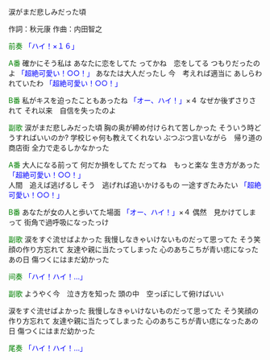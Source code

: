 涙がまだ悲しみだった頃

作詞：秋元康
作曲：内田智之

<font color=green>前奏</font>
<font color=blue>「ハイ！×１６」</font> 

<font color=green>A番</font>
確かにそう私は
あなたに恋をしてた
ってかね　恋をしてる
つもりだったのよ <font color=blue>「超絶可愛い！○○！」</font> 
あなたは大人だったし
今　考えれば適当に
あしらわれていたわ <font color=blue>「超絶可愛い！○○！」</font> 

<font color=green>B番</font>
私がキスを迫ったこともあったね <font color=blue>「オー、ハイ！」</font>×４ 
なぜか後ずさりされて
それ以来　自信を失ったのよ

<font color=green>副歌</font>
涙がまだ悲しみだった頃
胸の奥が締め付けられて苦しかった
そういう時どうすればいいのか?
学校じゃ何も教えてくれない
ぶつぶつ言いながら　帰り道の商店街
全力で走るしかなかった

<font color=green>A番</font>
大人になる前って
何だか損をしてた
だってね　もっと楽な
生き方があった <font color=blue>「超絶可愛い！○○！」</font>  
人間　追えば逃げるし
そう　逃げれば追いかけるもの
一途すぎたみたい <font color=blue>「超絶可愛い！○○！」</font> 

<font color=green>B番</font>
あなたが女の人と歩いてた場面 <font color=blue>「オー、ハイ！」</font>×４
偶然　見かけてしまって
街角で過呼吸になったっけ

<font color=green>副歌</font>
涙をすぐ流せばよかった
我慢しなきゃいけないものだって思ってた
そう笑顔の作り方忘れて
友達や親に当たってしまった
心のあちこちが青い痣になったあの日
傷つくにはまだ幼かった

<font color=green>间奏</font>
<font color=blue>「ハイ！ハイ！…」</font> 

<font color=green>副歌</font>
ようやく今　泣き方を知った
頭の中　空っぽにして俯けばいい

涙をすぐ流せばよかった
我慢しなきゃいけないものだって思ってた
そう笑顔の作り方忘れて
友達や親に当たってしまった
心のあちこちが青い痣になったあの日
傷つくにはまだ幼かった

<font color=green>尾奏</font>
<font color=blue>「ハイ！ハイ！…」</font> 
